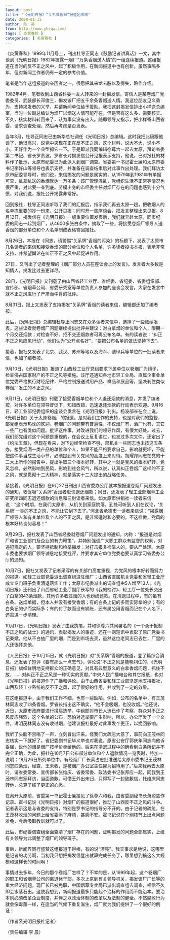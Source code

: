```yaml
---
layout: post
title: "《光明日报》“关系牌香烟”报道始末陈"
date: 2008-01-15
author: 陈　英
from: http://www.yhcqw.com/
tags: [ 炎黄春秋 ]
categories: [ 炎黄春秋 ]
---
```





《炎黄春秋》1999年11月号上，刊出杜导正同志《鼓励记者讲真话》一文，其中谈到《光明日报》1982年披露一烟厂“万条香烟送人情”的一组连续报道。这组报道在当时的反不正之风中，起了积极作用，在新闻报道中也有创新。虽然事隔多年，但对新闻工作者仍有一定的参考价值。

笔者是当年这组报道的亲历者之一，很愿把其来龙去脉以及得失，略作介绍。


1982年4月，笔者收到山西省科委一友人转来的一封揭发信。寄信人是某卷烟厂党委委员、武装部长邓俊三，揭发该厂把五千余条香烟送人情。我这位朋友见义勇为，支持揭发者的义举，并请新闻单位给予援助。我把这封揭发信排出小样送总编室，当时一位副总编认为烟厂以烟送人情可能存在，但是否有这么多，需要核实。不久，核实材料转回来了，认为事实没有出入。随即领导又指示，把小样寄山西省委，请求调查处理，然后再考虑是否发表。


当年3月，杜导正同志已由新华总社调任《光明日报》总编辑。这时我把此稿跟他谈了，他很高兴，说党中央现在正在反不正之风，这个材料，说大不大，说小不小，正好作为一个典型抓它一下。于是即派我同编辑徐尊六一起去太原，拜访省委第二书记、省长罗贵波。罗省长对揭发信公开见报表示支持，他说，已对报社的材料作了批示，太原市纪委已为此派人到烟厂调查。省委第一书记霍士廉和太原市委书记李好山等领导也表示支持，并准备在调查结束后对此事作出处理。我们拜访太原市纪委领导时，他们说，来信揭发的问题是属实的，从1979年到1981年有单据可查，乱拿乱送的香烟就达一万多条；该厂管理混乱，党组织生活不正常等情况也很严重，对此要一查到底。劳模出身的市经委主任对烟厂存在的问题也感到十分气愤，对我们说，报社公开揭露非常好。


回到报社，杜导正同志听取了我们的汇报后，指示我们再去太原一趟，把收烟人的名单拣重要的抄一份来，公开见报；同时开一些座谈会，把发言整理出来见报。8月12日，揭发信在《光明日报》一版重要位置发表后，我们就奔赴太原，同市纪委的同志一起到烟厂，从4600多张白条中，摘取了一些，将接受卷烟厂领导人送香烟的部分单位和个人名单制成表格寄回报社。


8月26日，本报在《同志，请警惕“关系牌”香烟的污染》的标题下，发表了太原市几名读者的来信和接受香烟的部分单位和个人名单，许多读者投书本报，表示非常支持，并希望舆论在纠正不正之风中起促进作用。

27日，又刊出了记者整理的《烟厂部分人员在座谈会上的发言》。发言者大多数是知情人，揭发比过去更详尽。


28日，《光明日报》又刊载了由山西省轻工业厅、省经委、省纪委、省委组织部、宣传部、省烟草公司、省委研究室等单位负责人参加的座谈会发言。大家在发言中就不正之风进行了严肃而中肯的批评。

8月31日，报上又发表了支持揭发“关系牌”香烟的读者来信，编辑部还加了编者按。


此后，《光明日报》总编辑杜导正同志又在众多读者来信中，选择了一些陆续发表。这些读者就卷烟厂问题继续提出批评并建议：对白拿烟的单位和个人，限期一个月交还烟款；对检查不好、拒不交还烟款者可再公布名单。有的读者说：“纠正不正之风应见行动”，他们认为“公开点名好”，“要把公布名单的做法坚持下去”。

接着，报社又发表了北京、武汉、苏州等地以及海军、装甲兵等单位的一批读者来信，也加了编者按。


9月10日，《光明日报》报道了山西轻工业厅党组要求下属单位以卷烟厂为镜子，检查侵占国家财产的不正之风等措施。该厅还通知各地市轻工业局、直属企事业单位党委严格执行财经纪律，严格控制报送试用产品、样品和展品等，坚决刹住类似卷烟厂发生的不正之风。


9月11日，《光明日报》刊载了接受香烟单位和个人退还烟款的消息，并发了编者按，对许多单位在领导督促下，知错改错，迅速退还烟款的行动表示欢迎。9月16日，轻工业部纪委组织的座谈会发言在《光明日报》刊出。杨波部长在会上说，《光明日报》关于太原卷烟厂的报道，是对我们工作的支持，也是对我们的监督，部党组表示热忱的欢迎。卷烟厂的问题带有普遍性，不仅烟厂有，酒厂也有，其它一些厂也有类似问题。批评这件事，对改进我们的领导作风，有很大好处。过去，我们部党组对这个问题是重视的，在会议上反复讲过，也发过多次文件，还定出了《约法五章》，但现在看来，对下边经常检查不够，部机关一些同志也未按这五条办。接受烟酒一类产品的单位和个人，如果不能严格要求自己，影响就更坏，不能把这件事当成生活小节，必须提到有关党风的高度上来对待。胡耀邦同志在党的十二大上所作的报告中，提出争取三个根本好转，其中之一就是党风的根本好转。党风怎样，必然影响到民风，影响到社会风气，所以说，认真纠正卷烟厂这样的不正之风，就是贯彻十二大精神，就是落实十二大提出的战略任务。


紧接着，《光明日报》在9月27日刊出山西省委办公厅就本报报道卷烟厂问题发出的通知，敦促吸“关系牌”香烟者赶快退还烟款；同日，还发表了轻工业部烟草工业研究所四同志退还烟款的消息和三封读者来信。如太原市供销社一读者来信说：“这个时期，在我们太原市，从机关到家庭院落，到处可听到人们在议论，‘关系牌’一类的不正之风，不能让它刮下去了。”河北省承德市一读者来信说：“揭露烟厂领导人和有关单位及个人的不正之风，是非常适时和必要的，不这样做，党风的根本好转谈何容易！”


9月29日，报社发表了山西省经委就卷烟厂问题发出的通知。内称：“报道是对烟厂和省工业部门及企业的有力鞭策”，并特别强调广大职工群众有监督的权利，对违犯规定的人，要坚持抵制和检举揭发；对打击报复检举人的，要从严处理。太原市委也要求烟厂领导诚恳地接受批评，并要求其它单位党委也要认真学习省委办公厅的通知。


10月7日，报社又发表了记者采写的有关部门高度重视，为党风的根本好转而努力的报道。如轻工业部党委派出调查组进驻烟厂；山西省直属机关党委和省轻工业厅成立专门班子负责清退落实工作；太原市纪委派出的调查组由5人增至13人。《光明日报》还刊出了山西省轻工业厅副厅长写的《我的检讨》、轻工厅一位处长交出了白拿的43条烟款，其他许多收过烟的人也纷纷还款。在清退过程中，有的虽有白条、送烟单据，但本人并没有接受香烟；有的白条上记的多而实际拿的少；有的白条记的少而实际多；有的付了款而没有销账，还有属公用香烟而记在个人名下，还需进一步清理。


10月17日，《光明日报》发表了由我执笔，并和徐尊六共同署名的《一个勇于抵制不正之风的战士》的通讯，表彰揭发人的事迹，还在一则短讯中表彰了原厂党委书记秦斌，他从不白抽厂里的烟，而是到市场去买，虽然这位老同志已去世，厂里的人还很怀念他。


《人民日报》于10月15日，就《光明日报》对“关系牌”香烟的报道，登了篇综合消息，还发表了短评《要有那么一点志气》，评论说“不正之风是能够刹住的，《光明日报》旗帜鲜明地支持群众的正确意见，对具有典型意义的白拿香烟问题，抓住不放，……对纠正不正之风是一种切实的贡献。”中央人民广播电台和其它报纸，也对《光明日报》的报道作了广播和评论。由于山西省委和轻工业部坚定地支持报社，山西及轻工业系统的反不正之风，起了很好的作用，并收到了一定的效果。


在这组报道中，由于我们工作不细，也有一些缺陷。例如，公布的名单中，有王茂林同志收了四条香烟。罗省长指出这不确实，“他不会吸烟，也没收烟。”他还说，近日，太原市政府要进行换届选举，中组部对市长人选已作了考察，群众对不正之风反应强烈，这个名单的公布，恐怕对选举要产生影响，所以，办公厅发了一个文件，讲明茂林同志没有收过烟，他建议报社最好对此事发个更正，以挽回影响。


我听了头脑不禁嗡了一声，立刻冒出汗来。怪我们太疏忽大意了，事前向王茂林同志核实一下就好了。省纪委副书记毕义举也对我说，原省公安厅郭庆年同志向他诉委屈，说他的烟是烟厂按半价卖给他的。后来在清退过程中的确看到白条所记并不完全正确，为此，报社在10月7日公布部分单位和个人退款情况一览表时，特加一说明：“8月26日所列单位中，有经烟厂厂长索占忠批准送给太原市委书记王茂林同志四条烟，经查，王未收，是被烟厂办公室主任挪为招待用了。”后来我再去太原时，请省委常委、宣传部长张维庆、省委常委、政法委书记张邦应一起，同我到王茂林同志家拜访，当面道歉。可惜王外出未归，只得写了一封致歉信，托维庆同志转他，总算了结了更正的心愿。


在离开太原前，省委第一书记霍士廉接见了徐尊六和我，由省委副秘书长萧聪慈作记录。霍书记说《光明日报》对烟厂的报道很好，推动了山西反不正之风的斗争。记者表示这是与省委的支持，特别是罗书记的指导分不开的。由于记者的疏忽，在王茂林收烟的问题上给省委添了麻烦，甚感不安。霍书记说在个别枝节上出点问题难免，今后吸取教训就可以了。

此后，市纪委调查组全面查清了烟厂存在的问题，证明揭发的问题全部属实，上级有关领导为此调整了烟厂的领导班子。


事后，新闻界同行盛赞这组报道干得棒，有的说“漂亮”。我实事求是地说，这哪里是记者的功劳啊，当初我只想把揭发信登出就算完成任务了，哪里想到搞这么大规模和这样长的时间啊！


事情过去多年，今日的那个卷烟厂怎样了？不幸的是，从1999年起，这个卷烟厂的职工和省烟草公司的离退休干部，多次上京到有关领导机关，揭发该厂厂长等的重大经济问题，现厂长已被免职，中国烟草专卖局已派出调查组去调查，相信不久即会水落石出。这使我想到，新闻报道最多只能起个治标的作用而不能治本。要治本则必须改革企业制度，并伴之以政治体制的改革以及法制的健全。不然腐败行为就会像毒菌一样，在适当的气候下重复滋生，烟厂就为我们提供了一个很好的例证！

（作者系光明日报社记者）

（责任编辑 李 晨）



